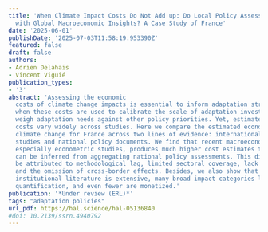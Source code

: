 ```yaml
---
title: 'When Climate Impact Costs Do Not Add up: Do Local Policy Assessments Align
  with Global Macroeconomic Insights? A Case Study of France'
date: '2025-06-01'
publishDate: '2025-07-03T11:58:19.953390Z'
featured: false
draft: false
authors:
- Adrien Delahais
- Vincent Viguié
publication_types:
- '3'
abstract: 'Assessing the economic
  costs of climate change impacts is essential to inform adaptation strategies, especially
  when these costs are used to calibrate the scale of adaptation investments and to
  weigh adaptation needs against other policy priorities. Yet, estimates of these
  costs vary widely across studies. Here we compare the estimated economic cost of
  climate change for France across two lines of evidence: international macroeconomic
  studies and national policy documents. We find that recent macroeconomic literature,
  especially econometric studies, produces much higher cost estimates than those that
  can be inferred from aggregating national policy assessments. This discrepancy can
  be attributed to methodological lag, limited sectoral coverage, lack of monetization,
  and the omission of cross-border effects. Besides, we also show that while the national
  institutional literature is extensive, many broad impact categories lack comprehensive
  quantification, and even fewer are monetized.'
publication: '*Under review (ERL)*'
tags: "adaptation policies"
url_pdf: https://hal.science/hal-05136840
#doi: 10.2139/ssrn.4940792
---
```


